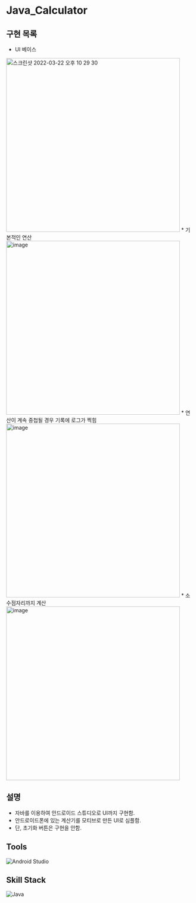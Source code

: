 # Java_Calculator


## 구현 목록
* UI 베이스
<img width="466" alt="스크린샷 2022-03-22 오후 10 29 30" src="https://user-images.githubusercontent.com/102028778/159494341-fee7e7ee-067a-45b0-9b2c-f70a47e84403.png">
* 기본적인 연산
<img width="466" alt="image" src="https://user-images.githubusercontent.com/102028778/159514444-e08faf86-796c-4850-8978-e66224e78c4d.png">
* 연산이 계속 중첩될 경우 기록에 로그가 찍힘
<img width="466" alt="image" src="https://user-images.githubusercontent.com/102028778/159514528-d47e9040-be9d-48a5-824f-d3d21c7460f0.png">
* 소수점자리까지 계산
<img width="466" alt="image" src="https://user-images.githubusercontent.com/102028778/159514571-fb6ce9e8-59d9-4701-8a7f-645f0e3ad60f.png">


## 설명
* 자바를 이용하여 안드로이드 스튜디오로 UI까지 구현함.
* 안드로이드폰에 있는 계산기를 모티브로 만든 UI로 심플함.
* 단, 초기화 버튼은 구현을 안함.
## Tools
![Android Studio](https://img.shields.io/badge/Android%20Studio-008000.svg?&style=for-the-badge&logo=Android%20Studio&logocolor=white)
## Skill Stack
![Java](https://img.shields.io/badge/Java-FF160B.svg?&style=for-the-badge&logo=Java&logocolor=white)
